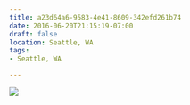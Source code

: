 ```yaml
---
title: a23d64a6-9583-4e41-8609-342efd261b74
date: 2016-06-20T21:15:19-07:00
draft: false
location: Seattle, WA
tags:
- Seattle, WA

---
```



![](https://d17enza3bfujl8.cloudfront.net/20160620_01_01.jpg)

